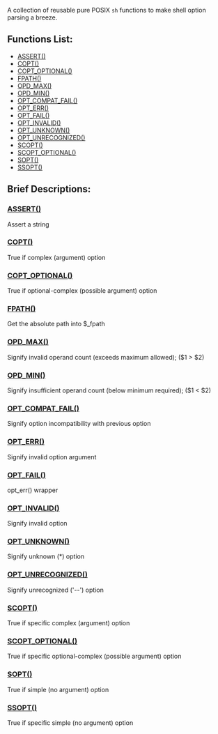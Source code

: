 A collection of reusable pure POSIX `sh` functions to make shell option parsing
a breeze.

## Functions List:

- [ASSERT()](https://github.com/mscalindt/main-functions/blob/main/src/assert)
- [COPT()](https://github.com/mscalindt/main-functions/blob/main/src/copt)
- [COPT_OPTIONAL()](https://github.com/mscalindt/main-functions/blob/main/src/copt_optional)
- [FPATH()](https://github.com/mscalindt/main-functions/blob/main/src/fpath)
- [OPD_MAX()](https://github.com/mscalindt/main-functions/blob/main/src/opd_max)
- [OPD_MIN()](https://github.com/mscalindt/main-functions/blob/main/src/opd_min)
- [OPT_COMPAT_FAIL()](https://github.com/mscalindt/main-functions/blob/main/src/opt_compat_fail)
- [OPT_ERR()](https://github.com/mscalindt/main-functions/blob/main/src/opt_err)
- [OPT_FAIL()](https://github.com/mscalindt/main-functions/blob/main/src/opt_fail)
- [OPT_INVALID()](https://github.com/mscalindt/main-functions/blob/main/src/opt_invalid)
- [OPT_UNKNOWN()](https://github.com/mscalindt/main-functions/blob/main/src/opt_unknown)
- [OPT_UNRECOGNIZED()](https://github.com/mscalindt/main-functions/blob/main/src/opt_unrecognized)
- [SCOPT()](https://github.com/mscalindt/main-functions/blob/main/src/scopt)
- [SCOPT_OPTIONAL()](https://github.com/mscalindt/main-functions/blob/main/src/scopt_optional)
- [SOPT()](https://github.com/mscalindt/main-functions/blob/main/src/sopt)
- [SSOPT()](https://github.com/mscalindt/main-functions/blob/main/src/ssopt)

## Brief Descriptions:

### [ASSERT()](https://github.com/mscalindt/main-functions/blob/main/src/assert)
Assert a string

### [COPT()](https://github.com/mscalindt/main-functions/blob/main/src/copt)
True if complex (argument) option

### [COPT_OPTIONAL()](https://github.com/mscalindt/main-functions/blob/main/src/copt_optional)
True if optional-complex (possible argument) option

### [FPATH()](https://github.com/mscalindt/main-functions/blob/main/src/fpath)
Get the absolute path into $_fpath

### [OPD_MAX()](https://github.com/mscalindt/main-functions/blob/main/src/opd_max)
Signify invalid operand count (exceeds maximum allowed); ($1 > $2)

### [OPD_MIN()](https://github.com/mscalindt/main-functions/blob/main/src/opd_min)
Signify insufficient operand count (below minimum required); ($1 < $2)

### [OPT_COMPAT_FAIL()](https://github.com/mscalindt/main-functions/blob/main/src/opt_compat_fail)
Signify option incompatibility with previous option

### [OPT_ERR()](https://github.com/mscalindt/main-functions/blob/main/src/opt_err)
Signify invalid option argument

### [OPT_FAIL()](https://github.com/mscalindt/main-functions/blob/main/src/opt_fail)
opt_err() wrapper

### [OPT_INVALID()](https://github.com/mscalindt/main-functions/blob/main/src/opt_invalid)
Signify invalid option

### [OPT_UNKNOWN()](https://github.com/mscalindt/main-functions/blob/main/src/opt_unknown)
Signify unknown (*) option

### [OPT_UNRECOGNIZED()](https://github.com/mscalindt/main-functions/blob/main/src/opt_unrecognized)
Signify unrecognized ('--') option

### [SCOPT()](https://github.com/mscalindt/main-functions/blob/main/src/scopt)
True if specific complex (argument) option

### [SCOPT_OPTIONAL()](https://github.com/mscalindt/main-functions/blob/main/src/scopt_optional)
True if specific optional-complex (possible argument) option

### [SOPT()](https://github.com/mscalindt/main-functions/blob/main/src/sopt)
True if simple (no argument) option

### [SSOPT()](https://github.com/mscalindt/main-functions/blob/main/src/ssopt)
True if specific simple (no argument) option

